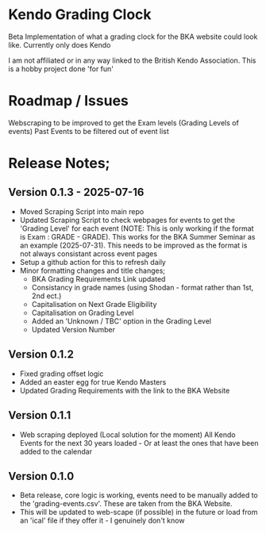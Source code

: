 # Kendo Grading Clock
Beta Implementation of what a grading clock for the BKA website could look like. 
Currently only does Kendo

I am not affiliated or in any way linked to the British Kendo Association. This is a hobby project done 'for fun' 

# Roadmap / Issues
Webscraping to be improved to get the Exam levels (Grading Levels of events) 
Past Events to be filtered out of event list

# Release Notes; 

## Version 0.1.3 - 2025-07-16
- Moved Scraping Script into main repo
- Updated Scraping Script to check webpages for events to get the 'Grading Level' for each event (NOTE: This is only working if the format is Exam : GRADE - GRADE). This works for the BKA Summer Seminar as an example (2025-07-31). This needs to be improved as the format is not always consistant across event pages 
- Setup a github action for this to refresh daily 
- Minor formatting changes and title changes; 
  - BKA Grading Requirements Link updated 
  - Consistancy in grade names (using Shodan - format rather than 1st, 2nd ect.) 
  - Capitalisation on Next Grade Eligibility
  - Capitalisation on Grading Level
  - Added an 'Unknown / TBC' option in the Grading Level
  - Updated Version Number

## Version 0.1.2
- Fixed grading offset logic
- Added an easter egg for true Kendo Masters
- Updated Grading Requirements with the link to the BKA Website 


## Version 0.1.1
- Web scraping deployed (Local solution for the moment) All Kendo Events for the next 30 years loaded - Or at least the ones that have been added to the calendar

## Version 0.1.0
 - Beta release, core logic is working, events need to be manually added to the 'grading-events.csv'. These are taken from the BKA Website.
 - This will be updated to web-scape (if possible) in the future or load from an 'ical' file if they offer it - I genuinely don't know
